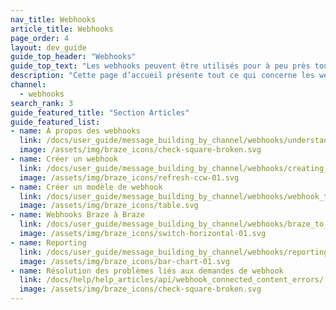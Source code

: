 ```yaml
---
nav_title: Webhooks
article_title: Webhooks
page_order: 4
layout: dev_guide
guide_top_header: "Webhooks"
guide_top_text: "Les webhooks peuvent être utilisés pour à peu près tout. Consultez les articles suivants et ayez des envois flexibles."
description: "Cette page d’accueil présente tout ce qui concerne les webhooks. Vous y trouverez des articles sur la création de webhooks, la création de modèles de webhooks et les webhooks Braze à Braze."
channel:
  - webhooks
search_rank: 3
guide_featured_title: "Section Articles"
guide_featured_list:
- name: À propos des webhooks
  link: /docs/user_guide/message_building_by_channel/webhooks/understanding_webhooks/
  image: /assets/img/braze_icons/check-square-broken.svg
- name: Créer un webhook
  link: /docs/user_guide/message_building_by_channel/webhooks/creating_a_webhook/
  image: /assets/img/braze_icons/refresh-ccw-01.svg
- name: Créer un modèle de webhook
  link: /docs/user_guide/message_building_by_channel/webhooks/webhook_template/
  image: /assets/img/braze_icons/table.svg
- name: Webhooks Braze à Braze
  link: /docs/user_guide/message_building_by_channel/webhooks/braze_to_braze_webhooks/
  image: /assets/img/braze_icons/switch-horizontal-01.svg
- name: Reporting
  link: /docs/user_guide/message_building_by_channel/webhooks/reporting/
  image: /assets/img/braze_icons/bar-chart-01.svg
- name: Résolution des problèmes liés aux demandes de webhook 
  link: /docs/help/help_articles/api/webhook_connected_content_errors/
  image: /assets/img/braze_icons/check-square-broken.svg
---
```

